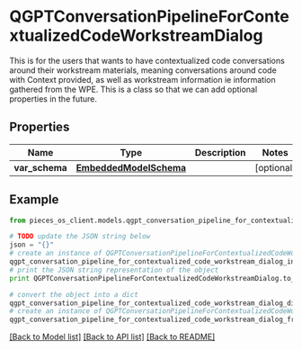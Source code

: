 # QGPTConversationPipelineForContextualizedCodeWorkstreamDialog

This is for the users that wants to have contextualized code conversations around their workstream materials, meaning conversations around code with Context provided, as well as workstream information ie information gathered from the WPE.  This is a class so that we can add optional properties in the future.

## Properties
Name | Type | Description | Notes
------------ | ------------- | ------------- | -------------
**var_schema** | [**EmbeddedModelSchema**](EmbeddedModelSchema.md) |  | [optional] 

## Example

```python
from pieces_os_client.models.qgpt_conversation_pipeline_for_contextualized_code_workstream_dialog import QGPTConversationPipelineForContextualizedCodeWorkstreamDialog

# TODO update the JSON string below
json = "{}"
# create an instance of QGPTConversationPipelineForContextualizedCodeWorkstreamDialog from a JSON string
qgpt_conversation_pipeline_for_contextualized_code_workstream_dialog_instance = QGPTConversationPipelineForContextualizedCodeWorkstreamDialog.from_json(json)
# print the JSON string representation of the object
print QGPTConversationPipelineForContextualizedCodeWorkstreamDialog.to_json()

# convert the object into a dict
qgpt_conversation_pipeline_for_contextualized_code_workstream_dialog_dict = qgpt_conversation_pipeline_for_contextualized_code_workstream_dialog_instance.to_dict()
# create an instance of QGPTConversationPipelineForContextualizedCodeWorkstreamDialog from a dict
qgpt_conversation_pipeline_for_contextualized_code_workstream_dialog_from_dict = QGPTConversationPipelineForContextualizedCodeWorkstreamDialog.from_dict(qgpt_conversation_pipeline_for_contextualized_code_workstream_dialog_dict)
```
[[Back to Model list]](../README.md#documentation-for-models) [[Back to API list]](../README.md#documentation-for-api-endpoints) [[Back to README]](../README.md)



